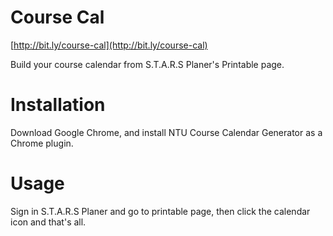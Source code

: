 Course Cal
======================

[http://bit.ly/course-cal](http://bit.ly/course-cal)

Build your course calendar from S.T.A.R.S Planer's Printable page.

# Installation

Download Google Chrome, and install  NTU Course Calendar Generator as a Chrome plugin.

# Usage

Sign in S.T.A.R.S Planer and go to printable page, then click the calendar icon and that's all.
